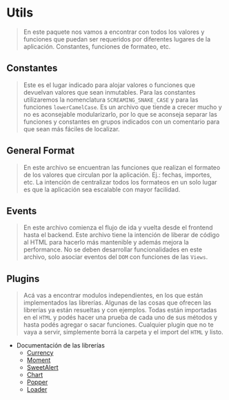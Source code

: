 # Utils

> En este paquete nos vamos a encontrar con todos los valores y funciones que puedan ser requeridos por diferentes lugares de la aplicación. Constantes, funciones de formateo, etc.

## Constantes

> Este es el lugar indicado para alojar valores o funciones que devuelvan valores que sean inmutables. Para las constantes utilizaremos la nomenclatura `SCREAMING_SNAKE_CASE` y para las funciones `lowerCamelCase`. Es un archivo que tiende a crecer mucho y no es aconsejable modularizarlo, por lo que se aconseja separar las funciones y constantes en grupos indicados con un comentario para que sean más fáciles de localizar.

## General Format

> En este archivo se encuentran las funciones que realizan el formateo de los valores que circulan por la aplicación. Ej.: fechas, importes, etc. La intención de centralizar todos los formateos en un solo lugar es que la aplicación sea escalable con mayor facilidad.

## Events

> En este archivo comienza el flujo de ida y vuelta desde el frontend hasta el backend. Este archivo tiene la intención de liberar de código al HTML para hacerlo más mantenible y además mejora la performance. No se deben desarrollar funcionalidades en este archivo, solo asociar eventos del `DOM` con funciones de las `Views`.

## Plugins

> Acá vas a encontrar modulos independientes, en los que están implementados las librerías. Algunas de las cosas que ofrecen las librerías ya están resueltas y con ejemplos. Todas están importadas en el `HTML` y podés hacer una prueba de cada uno de sus métodos y hasta podés agregar o sacar funciones. Cualquier plugin que no te vaya a servir, simplemente borrá la carpeta y el import del `HTML` y listo.

- Documentación de las librerías
  - [Currency](https://currency.js.org/)
  - [Moment](https://momentjs.com/docs/)
  - [SweetAlert](https://sweetalert.js.org/guides/)
  - [Chart](https://www.chartjs.org/docs/latest/)
  - [Popper](https://popper.js.org/docs/v2/)
  - [Loader](https://github.com/ConnorAtherton/loaders.css)

